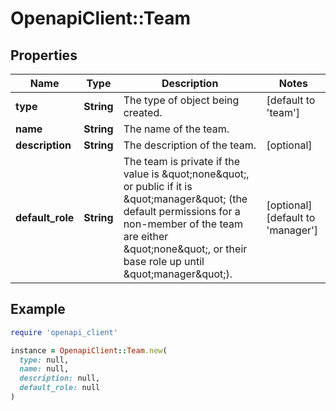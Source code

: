 # OpenapiClient::Team

## Properties

| Name | Type | Description | Notes |
| ---- | ---- | ----------- | ----- |
| **type** | **String** | The type of object being created. | [default to &#39;team&#39;] |
| **name** | **String** | The name of the team. |  |
| **description** | **String** | The description of the team. | [optional] |
| **default_role** | **String** | The team is private if the value is \&quot;none\&quot;, or public if it is \&quot;manager\&quot; (the default permissions for a non-member of the team are either \&quot;none\&quot;, or their base role up until \&quot;manager\&quot;). | [optional][default to &#39;manager&#39;] |

## Example

```ruby
require 'openapi_client'

instance = OpenapiClient::Team.new(
  type: null,
  name: null,
  description: null,
  default_role: null
)
```

